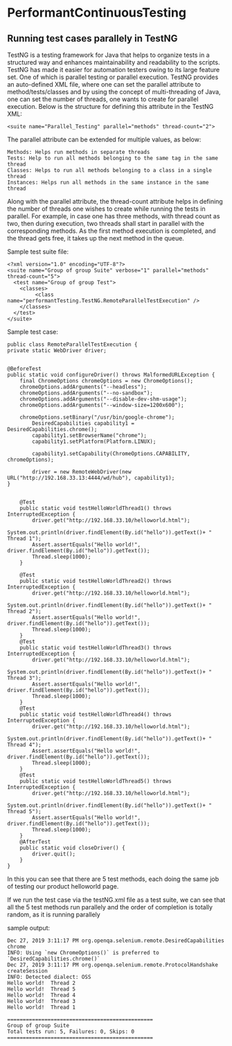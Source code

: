 # PerformantContinuousTesting

## Running test cases parallely in TestNG

TestNG is a testing framework for Java that helps to organize tests in a structured way and enhances maintainability and readability to the scripts. TestNG has made it easier for automation testers owing to its large feature set. One of which is parallel testing or parallel execution. TestNG provides an auto-defined XML file, where one can set the parallel attribute to method/tests/classes and by using the concept of multi-threading of Java, one can set the number of threads, one wants to create for parallel execution. Below is the structure for defining this attribute in the TestNG XML:

```
<suite name="Parallel_Testing" parallel="methods" thread-count="2">
```
The parallel attribute can be extended for multiple values, as below:

```
Methods: Helps run methods in separate threads
Tests: Help to run all methods belonging to the same tag in the same thread
Classes: Helps to run all methods belonging to a class in a single thread
Instances: Helps run all methods in the same instance in the same thread
```
Along with the parallel attribute, the thread-count attribute helps in defining the number of threads one wishes to create while running the tests in parallel. For example, in case one has three methods, with thread count as two, then during execution, two threads shall start in parallel with the corresponding methods. As the first method execution is completed, and the thread gets free, it takes up the next method in the queue.


Sample test suite file:

```
<?xml version="1.0" encoding="UTF-8"?>
<suite name="Group of group Suite" verbose="1" parallel="methods" thread-count="5">
  <test name="Group of group Test">
    <classes>
         <class name="performantTesting.TestNG.RemoteParallelTestExecution" />
    </classes>
  </test>
</suite>
```

Sample test case:
```
public class RemoteParallelTestExecution {
private static WebDriver driver;


@BeforeTest
public static void configureDriver() throws MalformedURLException {
	final ChromeOptions chromeOptions = new ChromeOptions();
	chromeOptions.addArguments("--headless");
	chromeOptions.addArguments("--no-sandbox");
	chromeOptions.addArguments("--disable-dev-shm-usage");
	chromeOptions.addArguments("--window-size=1200x600");

	chromeOptions.setBinary("/usr/bin/google-chrome");
		DesiredCapabilities capability1 = DesiredCapabilities.chrome();
		capability1.setBrowserName("chrome");
		capability1.setPlatform(Platform.LINUX);

		capability1.setCapability(ChromeOptions.CAPABILITY, chromeOptions);

		driver = new RemoteWebDriver(new URL("http://192.168.33.13:4444/wd/hub"), capability1);
}	

	
	@Test
	public static void testHelloWorldThread1() throws InterruptedException {
		driver.get("http://192.168.33.10/helloworld.html");
		System.out.println(driver.findElement(By.id("hello")).getText()+ "  Thread 1");
		Assert.assertEquals("Hello world!", driver.findElement(By.id("hello")).getText());
		Thread.sleep(1000);
	}
	
	@Test
	public static void testHelloWorldThread2() throws InterruptedException {
		driver.get("http://192.168.33.10/helloworld.html");
		System.out.println(driver.findElement(By.id("hello")).getText()+ "  Thread 2");
		Assert.assertEquals("Hello world!", driver.findElement(By.id("hello")).getText());
		Thread.sleep(1000);
	}
	@Test
	public static void testHelloWorldThread3() throws InterruptedException {
		driver.get("http://192.168.33.10/helloworld.html");
		System.out.println(driver.findElement(By.id("hello")).getText()+ "  Thread 3");
		Assert.assertEquals("Hello world!", driver.findElement(By.id("hello")).getText());
		Thread.sleep(1000);
	}
	@Test
	public static void testHelloWorldThread4() throws InterruptedException {
		driver.get("http://192.168.33.10/helloworld.html");
		System.out.println(driver.findElement(By.id("hello")).getText()+ "  Thread 4");
		Assert.assertEquals("Hello world!", driver.findElement(By.id("hello")).getText());
		Thread.sleep(1000);
	}
	@Test
	public static void testHelloWorldThread5() throws InterruptedException {
		driver.get("http://192.168.33.10/helloworld.html");
		System.out.println(driver.findElement(By.id("hello")).getText()+ "  Thread 5");
		Assert.assertEquals("Hello world!", driver.findElement(By.id("hello")).getText());
		Thread.sleep(1000);
	}
	@AfterTest
	public static void closeDriver() {
		driver.quit();
	}
}

```

In this you can see that there are 5 test methods, each doing the same job of testing our product helloworld page.

If we run the test case via the testNG.xml file as a test suite, we can see that all the 5 test methods run parallely and the order of completion is totally random, as it is running parallely

sample output: 

```
Dec 27, 2019 3:11:17 PM org.openqa.selenium.remote.DesiredCapabilities chrome
INFO: Using `new ChromeOptions()` is preferred to `DesiredCapabilities.chrome()`
Dec 27, 2019 3:11:17 PM org.openqa.selenium.remote.ProtocolHandshake createSession
INFO: Detected dialect: OSS
Hello world!  Thread 2
Hello world!  Thread 5
Hello world!  Thread 4
Hello world!  Thread 3
Hello world!  Thread 1

===============================================
Group of group Suite
Total tests run: 5, Failures: 0, Skips: 0
===============================================
```
